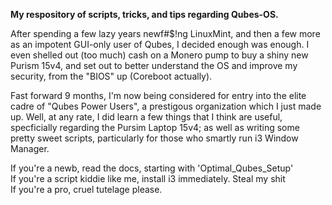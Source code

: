 **My respository of scripts, tricks, and tips regarding Qubes-OS.**  

After spending a few lazy years newf#$!ng LinuxMint, and then a few more as an impotent GUI-only user of Qubes, I decided enough was enough.  I even shelled out (too much) cash on a Monero pump to buy a shiny new Purism 15v4, and set out to better understand the OS and improve my security, from the "BIOS" up (Coreboot actually).  

Fast forward 9 months, I'm now being considered for entry into the elite cadre of "Qubes Power Users", a prestigous organization which I just made up.  Well, at any rate, I did learn a few things that I think are useful, specficially regarding the Pursim Laptop 15v4; as well as writing some pretty sweet scripts, particularly for those who smartly run i3 Window Manager.

If you're a newb, read the docs, starting with 'Optimal\_Qubes\_Setup'  
If you're a script kiddie like me, install i3 immediately.  Steal my shit  
If you're a pro, cruel tutelage please.  
